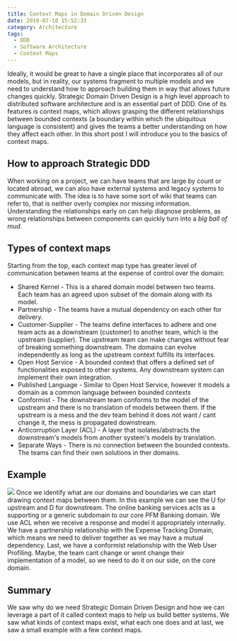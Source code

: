 ```yaml
---
title: Context Maps in Domain Driven Design
date: 2019-07-10 15:52:33
category: Architecture
tags: 
  - DDD
  - Software Architecture
  - Context Maps
---
```

Ideally, it would be great to have a single place that incorporates all of our models, but in reality, our systems fragment to multiple models and we need to understand how to approach building them in way that allows future changes quickly.
Strategic Domain Driven Design is a high level approach to distributed software architecture and is an essential part of DDD. One of its features is context maps, which allows grasping the different relationships between bounded contexts (a boundary within which the ubiquitous language is consistent) and gives the teams a better understanding on how they affect each other. In this short post I will introduce you to the basics of context maps.

## How to approach Strategic DDD
When working on a project, we can have teams that are large by count or located abroad, we can also have external systems and legacy systems to communicate with. The idea is to have some sort of wiki that teams can refer to, that is neither overly complex nor missing information. Understanding the relationships early on can help diagnose problems, as wrong relationships between components can quickly turn into a *big ball of mud*.

## Types of context maps
Starting from the top, each context map type has greater level of communication between teams at the expense of control over the domain:
  - Shared Kernel - This is a shared domain model between two teams. Each team has an agreed upon subset of the domain along with its model.
  - Partnership - The teams have a mutual dependency on each other for delivery.
  - Customer-Supplier - The teams define interfaces to adhere and one team acts as a downstream (customer) to another team, which is the upstream (supplier). The upstream team can make changes without fear of breaking something downstream. The domains can evolve independently as long as the upstream context fulfills its interfaces.
  - Open Host Service - A bounded context that offers a defined set of functionalities exposed to other systems. Any downstream system can implement their own integration.
  - Published Language - Similar to Open Host Service, however it models a domain as a common language between bounded contexts
  - Conformist - The downstream team conforms to the model of the upstream and there is no translation of models between them. If the upstream is a mess and the dev team behind it does not want / cant change it, the mess is propagated downstream.
  - Anticorruption Layer (ACL) - A layer that isolates/abstracts the downstream's models from another system's models by translation.
  - Separate Ways - There is no connection between the bounded contexts. The teams can find their own solutions in ther domains.

## Example
![](./sddd.jpg)
Once we identify what are our domains and boundaries we can start drawing context maps between them. In this example we can see the U for upstream and D for downstream. The online banking services acts as a supporting or a generic subdomain to our core PFM Banking domain. We use ACL when we receive a response and model it appropriately internally. We have a partnership relationship with the Expense Tracking Domain, which means we need to deliver together as we may have a mutual dependency. Last, we have a conformist relationship with the Web User Profiling. Maybe, the team cant change or wont change their implementation of a model, so we need to do it on our side, on the core domain.


## Summary
We saw why do we need Strategic Domain Driven Design and how we can leverage a part of it called context maps to help us build better systems. We saw what kinds of context maps exist, what each one does and at last, we saw a small example with a few context maps.